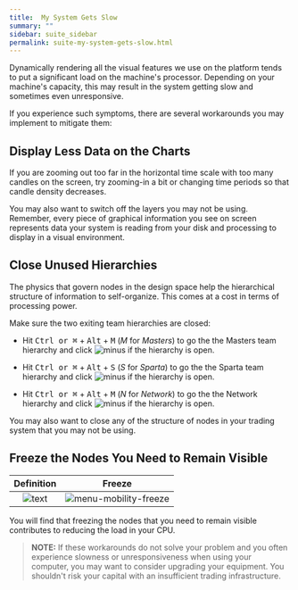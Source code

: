 ```yaml
---
title:  My System Gets Slow
summary: ""
sidebar: suite_sidebar
permalink: suite-my-system-gets-slow.html
---
```


Dynamically rendering all the visual features we use on the platform tends to put a significant load on the machine's processor. Depending on your machine's capacity, this may result in the system getting slow and sometimes even unresponsive.

If you experience such symptoms, there are several workarounds you may implement to mitigate them:

## Display Less Data on the Charts

If you are zooming out too far in the horizontal time scale with too many candles on the screen, try zooming-in a bit or changing time periods so that candle density decreases.

You may also want to switch off the layers you may not be using. Remember, every piece of graphical information you see on screen represents data your system is reading from your disk and processing to display in a visual environment.

## Close Unused Hierarchies

The physics that govern nodes in the design space help the hierarchical structure of information to self-organize. This comes at a cost in terms of processing power.

Make sure the two exiting team hierarchies are closed:

* Hit <kbd>Ctrl or &#8984;</kbd> + <kbd>Alt</kbd> + <kbd>M</kbd> (*M* for *Masters*) to go the the Masters team hierarchy and click ![minus](https://user-images.githubusercontent.com/13994516/70234850-d7528f00-1761-11ea-8a0b-d77ac483a0ea.png) if the hierarchy is open.

* Hit <kbd>Ctrl or &#8984;</kbd> + <kbd>Alt</kbd> + <kbd>S</kbd> (*S* for *Sparta*) to go the the Sparta team hierarchy and click ![minus](https://user-images.githubusercontent.com/13994516/70234850-d7528f00-1761-11ea-8a0b-d77ac483a0ea.png) if the hierarchy is open.

* Hit <kbd>Ctrl or &#8984;</kbd> + <kbd>Alt</kbd> + <kbd>M</kbd> (*N* for *Network*) to go the the Network hierarchy and click ![minus](https://user-images.githubusercontent.com/13994516/70234850-d7528f00-1761-11ea-8a0b-d77ac483a0ea.png) if the hierarchy is open.

You may also want to close any of the structure of nodes in your trading system that you may not be using.

## Freeze the Nodes You Need to Remain Visible

| Definition | Freeze |
| :---: | :---: |
| ![text](https://user-images.githubusercontent.com/13994516/67425255-f513cc80-f5d7-11e9-976a-1a200dfada80.png) | ![menu-mobility-freeze](https://user-images.githubusercontent.com/13994516/63041051-39436c00-bec7-11e9-8194-7cdd113147e4.png) |

You will find that freezing the nodes that you need to remain visible contributes to reducing the load in your CPU.

> **NOTE:** If these workarounds do not solve your problem and you often experience slowness or unresponsiveness when using your computer, you may want to consider upgrading your equipment. You shouldn't risk your capital with an insufficient trading infrastructure.
